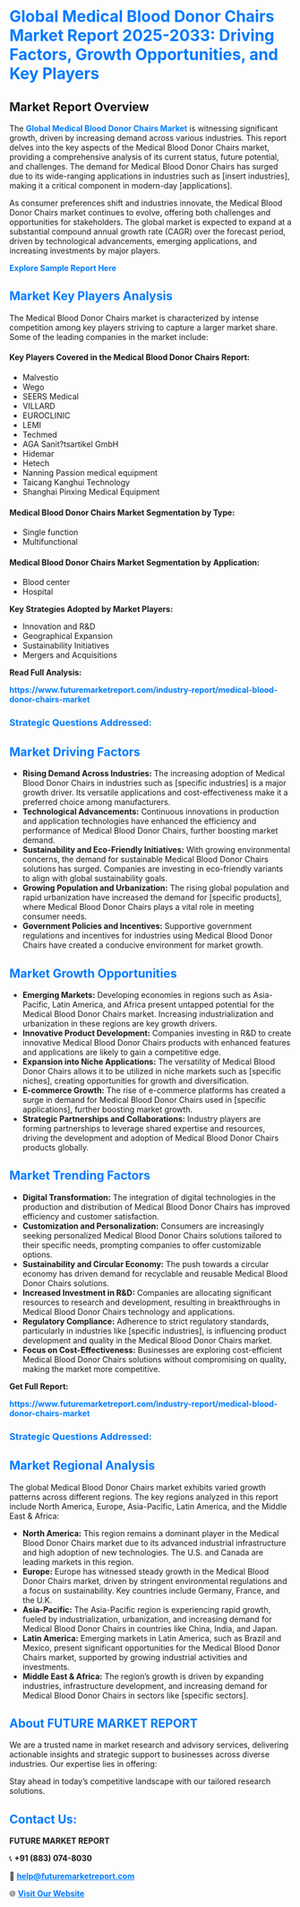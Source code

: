 <h1 style="color: #007BFF;">Global Medical Blood Donor Chairs Market Report 2025-2033: Driving Factors, Growth Opportunities, and Key Players</h1>

<section id="overview">
<h2>Market Report Overview</h2>
<p>The <a href="https://www.futuremarketreport.com/industry-report/medical-blood-donor-chairs-market" style="color: #007BFF; text-decoration: none;"><strong>Global Medical Blood Donor Chairs Market</strong></a> is witnessing significant growth, driven by increasing demand across various industries. This report delves into the key aspects of the Medical Blood Donor Chairs market, providing a comprehensive analysis of its current status, future potential, and challenges. The demand for Medical Blood Donor Chairs has surged due to its wide-ranging applications in industries such as [insert industries], making it a critical component in modern-day [applications].</p>
<p>As consumer preferences shift and industries innovate, the Medical Blood Donor Chairs market continues to evolve, offering both challenges and opportunities for stakeholders. The global market is expected to expand at a substantial compound annual growth rate (CAGR) over the forecast period, driven by technological advancements, emerging applications, and increasing investments by major players.</p>
</section>

<section id="overview">
<p><a href="https://www.futuremarketreport.com/request-sample/reportId=78595" style="color: #007BFF; text-decoration: none;"><strong>Explore Sample Report Here</strong></a></p>
</section>

<section id="key-players">
<h2 style="color: #007BFF;">Market Key Players Analysis</h2>
<p>The Medical Blood Donor Chairs market is characterized by intense competition among key players striving to capture a larger market share. Some of the leading companies in the market include:</p>
<h4>Key Players Covered in the Medical Blood Donor Chairs Report:</h4>
<ul><li>Malvestio</li><li>Wego</li><li>SEERS Medical</li><li>VILLARD</li><li>EUROCLINIC</li><li>LEMI</li><li>Techmed</li><li>AGA Sanit?tsartikel GmbH</li><li>Hidemar</li><li>Hetech</li><li>Nanning Passion medical equipment</li><li>Taicang Kanghui Technology</li><li>Shanghai Pinxing Medical Equipment</li></ul>
<h4>Medical Blood Donor Chairs Market Segmentation by Type:</h4>
<ul><li>Single function</li><li>Multifunctional</li></ul>

<h4>Medical Blood Donor Chairs Market Segmentation by Application:</h4>
<ul><li>Blood center</li><li>Hospital</li></ul>
<p><strong>Key Strategies Adopted by Market Players:</strong></p>
<ul>
<li>Innovation and R&D</li>
<li>Geographical Expansion</li>
<li>Sustainability Initiatives</li>
<li>Mergers and Acquisitions</li>
</ul>
</section>

<section>
<p><strong>Read Full Analysis: </strong></p><a href="https://www.futuremarketreport.com/industry-report/medical-blood-donor-chairs-market" style="color: #007BFF; text-decoration: none;"><strong>https://www.futuremarketreport.com/industry-report/medical-blood-donor-chairs-market</strong></a>
<h3 style="color: #007BFF;">Strategic Questions Addressed:</h3>
</section>

<section id="driving-factors">
<h2 style="color: #007BFF;">Market Driving Factors</h2>
<ul>
<li><strong>Rising Demand Across Industries:</strong> The increasing adoption of Medical Blood Donor Chairs in industries such as [specific industries] is a major growth driver. Its versatile applications and cost-effectiveness make it a preferred choice among manufacturers.</li>
<li><strong>Technological Advancements:</strong> Continuous innovations in production and application technologies have enhanced the efficiency and performance of Medical Blood Donor Chairs, further boosting market demand.</li>
<li><strong>Sustainability and Eco-Friendly Initiatives:</strong> With growing environmental concerns, the demand for sustainable Medical Blood Donor Chairs solutions has surged. Companies are investing in eco-friendly variants to align with global sustainability goals.</li>
<li><strong>Growing Population and Urbanization:</strong> The rising global population and rapid urbanization have increased the demand for [specific products], where Medical Blood Donor Chairs plays a vital role in meeting consumer needs.</li>
<li><strong>Government Policies and Incentives:</strong> Supportive government regulations and incentives for industries using Medical Blood Donor Chairs have created a conducive environment for market growth.</li>
</ul>
</section>

<section id="growth-opportunities">
<h2 style="color: #007BFF;">Market Growth Opportunities</h2>
<ul>
<li><strong>Emerging Markets:</strong> Developing economies in regions such as Asia-Pacific, Latin America, and Africa present untapped potential for the Medical Blood Donor Chairs market. Increasing industrialization and urbanization in these regions are key growth drivers.</li>
<li><strong>Innovative Product Development:</strong> Companies investing in R&D to create innovative Medical Blood Donor Chairs products with enhanced features and applications are likely to gain a competitive edge.</li>
<li><strong>Expansion into Niche Applications:</strong> The versatility of Medical Blood Donor Chairs allows it to be utilized in niche markets such as [specific niches], creating opportunities for growth and diversification.</li>
<li><strong>E-commerce Growth:</strong> The rise of e-commerce platforms has created a surge in demand for Medical Blood Donor Chairs used in [specific applications], further boosting market growth.</li>
<li><strong>Strategic Partnerships and Collaborations:</strong> Industry players are forming partnerships to leverage shared expertise and resources, driving the development and adoption of Medical Blood Donor Chairs products globally.</li>
</ul>
</section>

<section id="trending-factors">
<h2 style="color: #007BFF;">Market Trending Factors</h2>
<ul>
<li><strong>Digital Transformation:</strong> The integration of digital technologies in the production and distribution of Medical Blood Donor Chairs has improved efficiency and customer satisfaction.</li>
<li><strong>Customization and Personalization:</strong> Consumers are increasingly seeking personalized Medical Blood Donor Chairs solutions tailored to their specific needs, prompting companies to offer customizable options.</li>
<li><strong>Sustainability and Circular Economy:</strong> The push towards a circular economy has driven demand for recyclable and reusable Medical Blood Donor Chairs solutions.</li>
<li><strong>Increased Investment in R&D:</strong> Companies are allocating significant resources to research and development, resulting in breakthroughs in Medical Blood Donor Chairs technology and applications.</li>
<li><strong>Regulatory Compliance:</strong> Adherence to strict regulatory standards, particularly in industries like [specific industries], is influencing product development and quality in the Medical Blood Donor Chairs market.</li>
<li><strong>Focus on Cost-Effectiveness:</strong> Businesses are exploring cost-efficient Medical Blood Donor Chairs solutions without compromising on quality, making the market more competitive.</li>
</ul>
</section>

<section>
<p><strong>Get Full Report: </strong></p><a href="https://www.futuremarketreport.com/industry-report/medical-blood-donor-chairs-market" style="color: #007BFF; text-decoration: none;"><strong>https://www.futuremarketreport.com/industry-report/medical-blood-donor-chairs-market</strong></a>
<h3 style="color: #007BFF;">Strategic Questions Addressed:</h3>
</section>


<section id="regional-analysis">
<h2 style="color: #007BFF;">Market Regional Analysis</h2>
<p>The global Medical Blood Donor Chairs market exhibits varied growth patterns across different regions. The key regions analyzed in this report include North America, Europe, Asia-Pacific, Latin America, and the Middle East & Africa:</p>
<ul>
<li><strong>North America:</strong> This region remains a dominant player in the Medical Blood Donor Chairs market due to its advanced industrial infrastructure and high adoption of new technologies. The U.S. and Canada are leading markets in this region.</li>
<li><strong>Europe:</strong> Europe has witnessed steady growth in the Medical Blood Donor Chairs market, driven by stringent environmental regulations and a focus on sustainability. Key countries include Germany, France, and the U.K.</li>
<li><strong>Asia-Pacific:</strong> The Asia-Pacific region is experiencing rapid growth, fueled by industrialization, urbanization, and increasing demand for Medical Blood Donor Chairs in countries like China, India, and Japan.</li>
<li><strong>Latin America:</strong> Emerging markets in Latin America, such as Brazil and Mexico, present significant opportunities for the Medical Blood Donor Chairs market, supported by growing industrial activities and investments.</li>
<li><strong>Middle East & Africa:</strong> The region’s growth is driven by expanding industries, infrastructure development, and increasing demand for Medical Blood Donor Chairs in sectors like [specific sectors].</li>
</ul>
</section>

<footer>
<h2 style="color: #007BFF;">About FUTURE MARKET REPORT</h2>
<p>We are a trusted name in market research and advisory services, delivering actionable insights and strategic support to businesses across diverse industries. Our expertise lies in offering:</p>

<p>Stay ahead in today’s competitive landscape with our tailored research solutions.</p>

<h2 style="color: #007BFF;">Contact Us:</h2>
<p><strong>FUTURE MARKET REPORT</strong></p>
<p>📞 <strong>+91 (883) 074-8030</strong></p>
<p>📧 <strong><a href="mailto:help@futuremarketreport.com" style="color: #007BFF;">help@futuremarketreport.com</a></strong></p>
<p>🌐 <strong><a href="https://www.futuremarketreport.com/" style="color: #007BFF;">Visit Our Website</a></strong></p>
</footer>